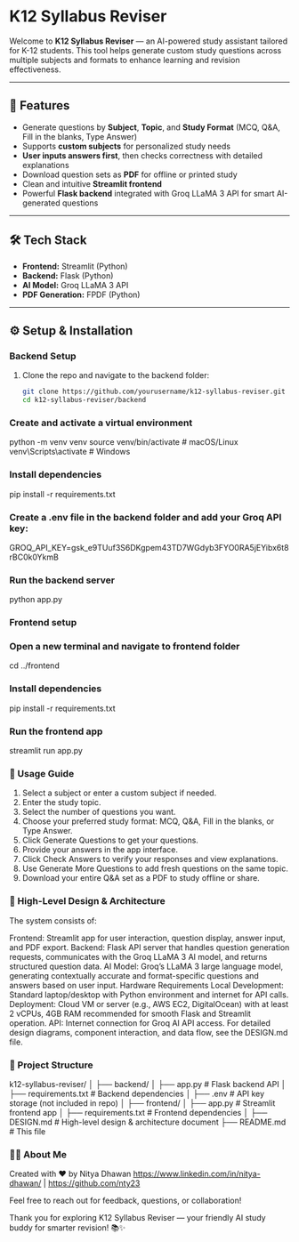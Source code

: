 # K12 Syllabus Reviser

Welcome to **K12 Syllabus Reviser** — an AI-powered study assistant tailored for K-12 students. This tool helps generate custom study questions across multiple subjects and formats to enhance learning and revision effectiveness.

---

## 🚀 Features

- Generate questions by **Subject**, **Topic**, and **Study Format** (MCQ, Q&A, Fill in the blanks, Type Answer)  
- Supports **custom subjects** for personalized study needs  
- **User inputs answers first**, then checks correctness with detailed explanations  
- Download question sets as **PDF** for offline or printed study  
- Clean and intuitive **Streamlit frontend**  
- Powerful **Flask backend** integrated with Groq LLaMA 3 API for smart AI-generated questions

---

## 🛠️ Tech Stack

- **Frontend:** Streamlit (Python)  
- **Backend:** Flask (Python)  
- **AI Model:** Groq LLaMA 3 API  
- **PDF Generation:** FPDF (Python)  

---

## ⚙️ Setup & Installation

### Backend Setup

1. Clone the repo and navigate to the backend folder:  
   ```bash
   git clone https://github.com/yourusername/k12-syllabus-reviser.git
   cd k12-syllabus-reviser/backend

### Create and activate a virtual environment

python -m venv venv
source venv/bin/activate      # macOS/Linux
venv\Scripts\activate         # Windows

### Install dependencies 

pip install -r requirements.txt

### Create a .env file in the backend folder and add your Groq API key:
GROQ_API_KEY=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

### Run the backend server
python app.py

### Frontend setup
### Open a new terminal and navigate to frontend folder
cd ../frontend

### Install dependencies
pip install -r requirements.txt

### Run the frontend app
streamlit run app.py

### 🎯 Usage Guide
1. Select a subject or enter a custom subject if needed.
2. Enter the study topic.
3. Select the number of questions you want.
4. Choose your preferred study format: MCQ, Q&A, Fill in the blanks, or Type Answer.
5. Click Generate Questions to get your questions.
6. Provide your answers in the app interface.
7. Click Check Answers to verify your responses and view explanations.
8. Use Generate More Questions to add fresh questions on the same topic.
9. Download your entire Q&A set as a PDF to study offline or share.

### 📐 High-Level Design & Architecture
The system consists of:

Frontend: Streamlit app for user interaction, question display, answer input, and PDF export.
Backend: Flask API server that handles question generation requests, communicates with the Groq LLaMA 3 AI model, and returns structured question data.
AI Model: Groq’s LLaMA 3 large language model, generating contextually accurate and format-specific questions and answers based on user input.
Hardware Requirements
Local Development: Standard laptop/desktop with Python environment and internet for API calls.
Deployment: Cloud VM or server (e.g., AWS EC2, DigitalOcean) with at least 2 vCPUs, 4GB RAM recommended for smooth Flask and Streamlit operation.
API: Internet connection for Groq AI API access.
For detailed design diagrams, component interaction, and data flow, see the DESIGN.md file.


### 📁 Project Structure
k12-syllabus-reviser/
│
├── backend/
│   ├── app.py           # Flask backend API
│   ├── requirements.txt # Backend dependencies
│   ├── .env             # API key storage (not included in repo)
│
├── frontend/
│   ├── app.py           # Streamlit frontend app
│   ├── requirements.txt # Frontend dependencies
│
├── DESIGN.md            # High-level design & architecture document
├── README.md            # This file


### 🙋‍♂️ About Me

Created with ❤️ by Nitya Dhawan
https://www.linkedin.com/in/nitya-dhawan/ | https://github.com/nty23

Feel free to reach out for feedback, questions, or collaboration!

Thank you for exploring K12 Syllabus Reviser — your friendly AI study buddy for smarter revision! 📚✨


